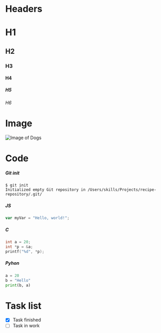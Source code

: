 # Headers
# H1
## H2
### H3
#### H4
##### H5
###### H6

# Image
![Image of Dogs](https://upload.wikimedia.org/wikipedia/commons/thumb/7/7a/Huskiesatrest.jpg/1024px-Huskiesatrest.jpg)

# Code
##### Git init
```
$ git init
Initialized empty Git repository in /Users/skills/Projects/recipe-repository/.git/
```
##### JS
``` javascript
var myVar = "Hello, world!";
```
##### C
``` C
int a = 20;
int *p = &a;
printf("%d", *p);
```
##### Pyhon
``` python
a = 20
b = "Hello"
print(b, a)
```

# Task list
- [x] Task finished
- [ ] Task in work
